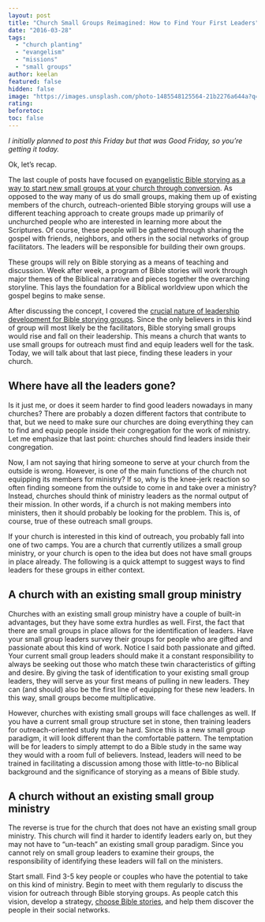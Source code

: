```yaml
---
layout: post
title: "Church Small Groups Reimagined: How to Find Your First Leaders"
date: "2016-03-28"
tags: 
  - "church planting"
  - "evangelism"
  - "missions"
  - "small groups"
author: keelan
featured: false
hidden: false
image: "https://images.unsplash.com/photo-1485548125564-21b2276a644a?q=80&w=2016&auto=format&fit=crop&ixlib=rb-4.0.3&ixid=M3wxMjA3fDB8MHxwaG90by1wYWdlfHx8fGVufDB8fHx8fA%3D%3D"
rating:
beforetoc:
toc: false
---
```


_I initially planned to post this Friday but that was Good Friday, so you’re getting it today._

Ok, let’s recap.

The last couple of posts have focused on [evangelistic Bible storying as a way to start new small groups at your church through conversion](http://blog.keelancook.com/2016/03/church-small-groups-reimagined-use-them-for-outreach-through-bible-storying.html). As opposed to the way many of us do small groups, making them up of existing members of the church, outreach-oriented Bible storying groups will use a different teaching approach to create groups made up primarily of unchurched people who are interested in learning more about the Scriptures. Of course, these people will be gathered through sharing the gospel with friends, neighbors, and others in the social networks of group facilitators. The leaders will be responsible for building their own groups.

These groups will rely on Bible storying as a means of teaching and discussion. Week after week, a program of Bible stories will work through major themes of the Biblical narrative and pieces together the overarching storyline. This lays the foundation for a Biblical worldview upon which the gospel begins to make sense.

After discussing the concept, I covered the [crucial nature of leadership development for Bible storying groups](http://blog.keelancook.com/2016/03/church-small-groups-reimagined-leaders-that-make-leaders-through-bible-stories.html). Since the only believers in this kind of group will most likely be the facilitators, Bible storying small groups would rise and fall on their leadership. This means a church that wants to use small groups for outreach must find and equip leaders well for the task. Today, we will talk about that last piece, finding these leaders in your church.

## **Where have all the leaders gone?**

Is it just me, or does it seem harder to find good leaders nowadays in many churches? There are probably a dozen different factors that contribute to that, but we need to make sure our churches are doing everything they can to find and equip people inside their congregation for the work of ministry. Let me emphasize that last point: churches should find leaders inside their congregation.

Now, I am not saying that hiring someone to serve at your church from the outside is wrong. However, is one of the main functions of the church not equipping its members for ministry? If so, why is the knee-jerk reaction so often finding someone from the outside to come in and take over a ministry? Instead, churches should think of ministry leaders as the normal output of their mission. In other words, if a church is not making members into ministers, then it should probably be looking for the problem. This is, of course, true of these outreach small groups.

If your church is interested in this kind of outreach, you probably fall into one of two camps. You are a church that currently utilizes a small group ministry, or your church is open to the idea but does not have small groups in place already. The following is a quick attempt to suggest ways to find leaders for these groups in either context.

## **A church with an existing small group ministry**

Churches with an existing small group ministry have a couple of built-in advantages, but they have some extra hurdles as well. First, the fact that there are small groups in place allows for the identification of leaders. Have your small group leaders survey their groups for people who are gifted and passionate about this kind of work. Notice I said both passionate and gifted. Your current small group leaders should make it a constant responsibility to always be seeking out those who match these twin characteristics of gifting and desire. By giving the task of identification to your existing small group leaders, they will serve as your first means of pulling in new leaders. They can (and should) also be the first line of equipping for these new leaders. In this way, small groups become multiplicative.

However, churches with existing small groups will face challenges as well. If you have a current small group structure set in stone, then training leaders for outreach-oriented study may be hard. Since this is a new small group paradigm, it will look different than the comfortable pattern. The temptation will be for leaders to simply attempt to do a Bible study in the same way they would with a room full of believers. Instead, leaders will need to be trained in facilitating a discussion among those with little-to-no Biblical background and the significance of storying as a means of Bible study.

## **A church without an existing small group ministry**

The reverse is true for the church that does not have an existing small group ministry. This church will find it harder to identify leaders early on, but they may not have to “un-teach” an existing small group paradigm. Since you cannot rely on small group leaders to examine their groups, the responsibility of identifying these leaders will fall on the ministers.

Start small. Find 3-5 key people or couples who have the potential to take on this kind of ministry. Begin to meet with them regularly to discuss the vision for outreach through Bible storying groups. As people catch this vision, develop a strategy, [choose Bible stories](http://blog.keelancook.com/2016/01/telling-the-greatest-story-a-crash-course-in-bible-storying.html), and help them discover the people in their social networks.
